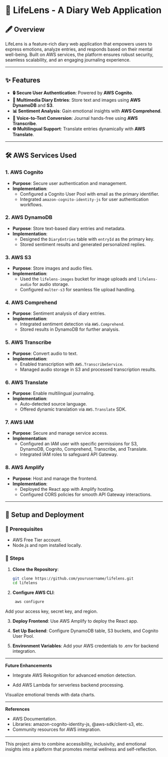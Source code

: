 # 🌟 LifeLens - A Diary Web Application

## 🖋️ Overview

LifeLens is a feature-rich diary web application that empowers users to express emotions, analyze entries, and responds based on their mental well-being. Built on AWS services, the platform ensures robust security, seamless scalability, and an engaging journaling experience.

---

## ✨ Features

- **🔒 Secure User Authentication**: Powered by **AWS Cognito**.
- **📝 Multimedia Diary Entries**: Store text and images using **AWS DynamoDB** and **S3**.
- **📊 Sentiment Analysis**: Gain emotional insights with **AWS Comprehend**.
- **🎤 Voice-to-Text Conversion**: Journal hands-free using **AWS Transcribe**.
- **🌐 Multilingual Support**: Translate entries dynamically with **AWS Translate**.

---

## 🛠️ AWS Services Used

### **1. AWS Cognito**
- **Purpose**: Secure user authentication and management.
- **Implementation**:
  - Configured a Cognito User Pool with email as the primary identifier.
  - Integrated `amazon-cognito-identity-js` for user authentication workflows.

### **2. AWS DynamoDB**
- **Purpose**: Store text-based diary entries and metadata.
- **Implementation**:
  - Designed the `DiaryEntries` table with `entryId` as the primary key.
  - Stored sentiment results and generated personalized replies.

### **3. AWS S3**
- **Purpose**: Store images and audio files.
- **Implementation**:
  - Used the `lifelens-images` bucket for image uploads and `lifelens-audio` for audio storage.
  - Configured `multer-s3` for seamless file upload handling.

### **4. AWS Comprehend**
- **Purpose**: Sentiment analysis of diary entries.
- **Implementation**:
  - Integrated sentiment detection via `AWS.Comprehend`.
  - Stored results in DynamoDB for further analysis.

### **5. AWS Transcribe**
- **Purpose**: Convert audio to text.
- **Implementation**:
  - Enabled transcription with `AWS.TranscribeService`.
  - Managed audio storage in S3 and processed transcription results.

### **6. AWS Translate**
- **Purpose**: Enable multilingual journaling.
- **Implementation**:
  - Auto-detected source language.
  - Offered dynamic translation via `AWS.Translate` SDK.

### **7. AWS IAM**
- **Purpose**: Secure and manage service access.
- **Implementation**:
  - Configured an IAM user with specific permissions for S3, DynamoDB, Cognito, Comprehend, Transcribe, and Translate.
  - Integrated IAM roles to safeguard API Gateway.

### **8. AWS Amplify**
- **Purpose**: Host and manage the frontend.
- **Implementation**:
  - Deployed the React app with Amplify hosting.
  - Configured CORS policies for smooth API Gateway interactions.

---

## 🚀 Setup and Deployment

### 🧰 Prerequisites
- AWS Free Tier account.
- Node.js and npm installed locally.

### 🔧 Steps
1. **Clone the Repository**:
   ```bash
   git clone https://github.com/yourusername/lifelens.git
   cd lifelens
   
2. **Configure AWS CLI**:
   ```bash
    aws configure
  Add your access key, secret key, and region.

3. **Deploy Frontend**:
  Use AWS Amplify to deploy the React app.

4. **Set Up Backend**:
  Configure DynamoDB table, S3 buckets, and Cognito User Pool.

5. **Environment Variables**:
  Add your AWS credentials to .env for backend integration.

---

**Future Enhancements**

- Integrate AWS Rekognition for advanced emotion detection.

- Add AWS Lambda for serverless backend processing.

Visualize emotional trends with data charts.

---

**References**
- AWS Documentation.
- Libraries: amazon-cognito-identity-js, @aws-sdk/client-s3, etc.
- Community resources for AWS integration.

---

This project aims to combine accessibility, inclusivity, and emotional insights into a platform that promotes mental wellness and self-reflection.
